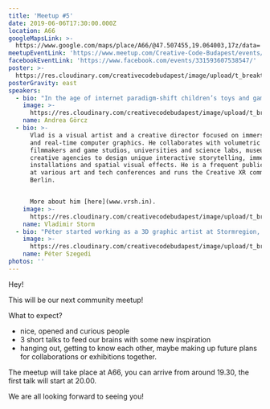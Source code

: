 ```yaml
---
title: 'Meetup #5'
date: 2019-06-06T17:30:00.000Z
location: A66
googleMapsLink: >-
  https://www.google.com/maps/place/A66/@47.507455,19.064003,17z/data=!3m1!4b1!4m5!3m4!1s0x4741dc71e8f07141:0x338531a68ac2aa0!8m2!3d47.5074514!4d19.0661917
meetupEventLink: 'https://www.meetup.com/Creative-Code-Budapest/events/qnhgzpyzjbjb/'
facebookEventLink: 'https://www.facebook.com/events/331593607538547/'
poster: >-
  https://res.cloudinary.com/creativecodebudapest/image/upload/t_breakthumbnails/v1573807326/cc5/creativecode_6_utknbl.jpg
posterGravity: east
speakers:
  - bio: "In the age of internet paradigm-shift children’s toys and games are changing as well as the toolkit of education.\r\n\nAndrea has a rare condition, called synaesthesia. It means that the production of a sense impression is relating and stimulating another sense impression in her brain. Recognising it made her learning process much more effective. This phenomenon inspired her to transition from graphic designer to a media artist and to do research on the topic of multi-sensorial learning techniques.\r\n\nShe will talk about how to implement technology in education in a good manner and how digital interfaces are effecting our cognitive-system."
    image: >-
      https://res.cloudinary.com/creativecodebudapest/image/upload/t_breakthumbnails/v1574803374/cc5/gorczandi2_tn7srj.jpg
    name: Andrea Görcz
  - bio: >-
      Vlad is a visual artist and a creative director focused on immersive media
      and real-time computer graphics. He collaborates with volumetric
      filmmakers and game studios, universities and science labs, museums and
      creative agencies to design unique interactive storytelling, immersive
      installations and spatial visual effects. He is a frequent public speaker
      at various art and tech conferences and runs the Creative XR community in
      Berlin.


      More about him [here](www.vrsh.in).
    image: >-
      https://res.cloudinary.com/creativecodebudapest/image/upload/t_breakthumbnails/v1574803373/cc5/vladstorm_hj52ac.jpg
    name: Vladimir Storm
  - bio: "Péter started working as a 3D graphic artist at Stormregion, later he helmed multiple projects as a producer and creative director, leading smaller teams. He founded two independent companies, one of these is Extropia Games. Here he developed a point’n’click adventure game titled Bela Kovacs and the Trail of Blood – the game has been played over one million times on Kongregate and Armor Games.\r\n\nHe took some time off to work as an indie developer and freelancer, he worked on prototypes for games alone and with teams, and he held a Game Jame course at the Moholy-Nagy University of Art and Design.\r\n\nNow he’s back at NeocoreGames, and he is developing a Game Boy like retro game in his free time, and started creating an art game scene in Budapest."
    image: >-
      https://res.cloudinary.com/creativecodebudapest/image/upload/t_breakthumbnails/v1574803375/cc5/szegedipeti_dxoxbs.jpg
    name: Péter Szegedi
photos: ''
---
```

Hey!

This will be our next community meetup!

What to expect?

* nice, opened and curious people
* 3 short talks to feed our brains with some new inspiration
* hanging out, getting to know each other, maybe making up future plans for collaborations or exhibitions together.

The meetup will take place at A66, you can arrive from around 19.30, the first talk will start at 20.00.

We are all looking forward to seeing you!

